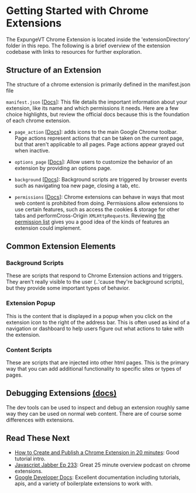 # Getting Started with Chrome Extensions

The ExpungeVT Chrome Extension is located inside the 'extensionDirectory' folder in this repo. The following is a brief overview of the extension codebase with links to resources for further exploration.

## Structure of an Extension

The structure of a chrome extension is primarily defined in the manifest.json file

`manifest.json` [[Docs](https://developer.chrome.com/extensions/manifest)]: This file details the important information about your extension, like its name and which permissions it needs. Here are a few choice highlights, but review the official docs because this is the foundation of each chrome extension.

- `page_action` [[Docs](https://developer.chrome.com/extensions/pageAction)]: adds icons to the main Google Chrome toolbar. Page actions represent actions that can be taken on the current page, but that aren't applicable to all pages. Page actions appear grayed out when inactive.

- `options_page` [[Docs](https://developer.chrome.com/extensions/options)]: Allow users to ​customize the behavior of an extension by providing an options page.

- `background` [[Docs](https://developer.chrome.com/extensions/background_pages)]: Background scripts are triggered by browser events such as navigating toa new page, closing a tab, etc.

* `permissions`​​ [[Docs](https://developer.chrome.com/extensions/permission_warnings)]: Chrome extensions can behave in ways that most web content is prohibited from doing. Permissions allow extensions to use certain features, such as ​access the ​cookies​ & ​storage​ for other tabs​ and​ perform​ Cross-Origin `XMLHttpRequest`s. Reviewing [the permission list](https://developer.chrome.com/extensions/declare_permissions) gives you a good idea of the kinds of features an extension could implement.

## Common Extension Elements

### Background Scripts

These are scripts that respond to Chrome Extension actions and triggers. They aren't really visible to the user (..'cause they're background scripts), but they provide some important types of behavior.

### Extension Popup

This is the content that is displayed in a popup when you click on the extension icon to the right of the address bar. This is often used as kind of a navigation or dashboard to help users figure out what actions to take with the extension.

### Content Scripts

These are scripts that are injected into other html pages. This is the primary way that you can add additional functionality to specific sites or types of pages.

## Debugging Extensions [(docs)](https://developer.chrome.com/extensions/tut_debugging)

The dev tools can be used to inspect and debug an extension roughly same way they can be used on normal web content. There are of course some differences with extensions.

## Read These Next

- [How to Create and Publish a Chrome Extension in 20 minutes](https://medium.freecodecamp.org/how-to-create-and-publish-a-chrome-extension-in-20-minutes-6dc8395d7153): Good tutorial intro.
- [Javascript Jabber Ep 233](https://devchat.tv/js-jabber/233-jsj-google-chrome-extensions-with-john-sonmez/): Great 25 minute overview podcast on chrome extensions.
- [Google Developer Docs](https://developer.chrome.com/extensions): Excellent documentation including tutorials, apis, and a variety of boilerplate extensions to work with.
